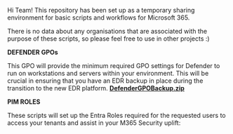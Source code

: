 Hi Team!
This repository has been set up as a temporary sharing environment for basic scripts and workflows for Microsoft 365.

There is no data about any organisations that are associated with the purpose of these scripts, so please feel free to use in other projects :)

**DEFENDER GPOs**

This GPO will provide the minimum required GPO settings for Defender to run on workstations and servers within your environment. This will be crucial in ensuring that you have an EDR backup in place during the transition to the new EDR platform.
[**DefenderGPOBackup.zip**](https://github.com/365Security/365Security/raw/refs/heads/main/DefenderGPOBackup.zip)


**PIM ROLES**

These scripts will set up the Entra Roles required for the requested users to access your tenants and assist in your M365 Security uplift:





